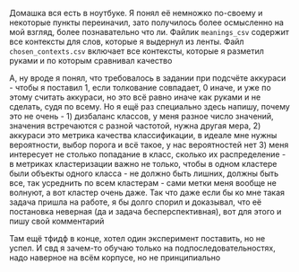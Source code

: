 Домашка вся есть в ноутбуке. Я понял её немножко по-своему и некоторые пункты переиначил, зато получилось более осмысленно на мой взгляд, более познавательно что ли. Файлик `meanings_csv` содержит все контексты для слов, которые я выдернул из ленты. Файл `chosen_contexts.csv` включает все контексты, которые я разметил руками и по которым сравнивал качество

А, ну вроде я понял, что требовалось в задании при подсчёте аккураси - чтобы я поставил 1, если толкование совпадает, 0 иначе, и уже по этому считать аккураси, но это всё равно иначе как руками и не сделать, судя по всему. Но я ещё раз специально здесь напишу, почему это не очень - 1) дизбаланс классов, у меня разное число значений, значения встречаются с разной частотой, нужна другая мера, 2) аккураси это метрика качества классификации, в идеале мне нужны вероятности, выбор порога и всё такое, у нас вероятностей нет 3) меня интересует не столько попадание в класс, сколько их распределение - в метриках кластеризации важно не только, чтобы в одном кластере были объекты одного класса - не должно быть лишних, должны быть все, так усреднить по всем кластерам - сами метки меня вообще не волнуют, а вот кластер очень даже. Так что даже если бы ко мне такая задача пришла на работе, я бы долго спорил и доказывал, что её постановка неверная (да и задача бесперспективная), вот для этого и пишу свой комментарий

Там ещё тфидф в конце, хотел один эксперимент поставить, но не успел. И свд я зачем-то обучаю только на подпоследовательностях, надо наверное на всём корпусе, но не принципиально
